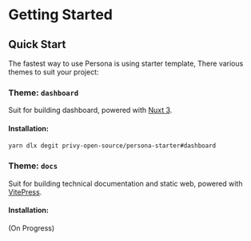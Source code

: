 # Getting Started

## Quick Start

The fastest way to use Persona is using starter template, There various themes to suit your project:

### Theme: `dashboard`

Suit for building dashboard, powered with [Nuxt 3](https://v3.nuxtjs.org/).

#### Installation:

```bash
yarn dlx degit privy-open-source/persona-starter#dashboard
```

### Theme: `docs`

Suit for building technical documentation and static web, powered with [VitePress](https://vitepress.vuejs.org/).

#### Installation:

(On Progress)
